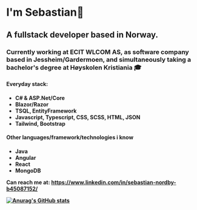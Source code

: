 <h1>I'm Sebastian🧙 </h1> 
<h2>A fullstack developer based in Norway. </h2>
<h3>Currently working at ECIT WLCOM AS, as software company based in Jessheim/Gardermoen, and simultaneously taking a bachelor's degree at Høyskolen Kristiania 🎓</h3>

<h4>Everyday stack:<h4/>
<ul>
  <li>C# & ASP.Net/Core</li>
  <li>Blazor/Razor</li>
  <li>TSQL, EntityFramework</li>
  <li>Javascript, Typescript, CSS, SCSS, HTML, JSON</li>
  <li>Tailwind, Bootstrap</li>
</ul>

<h4>Other languages/framework/technologies i know<h4/>
<ul>
  <li>Java</li>
  <li>Angular</li>
  <li>React</li>
  <li>MongoDB</li>
</ul>

Can reach me at: https://www.linkedin.com/in/sebastian-nordby-b45087152/

[![Anurag's GitHub stats](https://github-readme-stats.vercel.app/api?username=sebastiannordby&show_icons=true&count_private=true)](https://github.com/anuraghazra/github-readme-stats)
